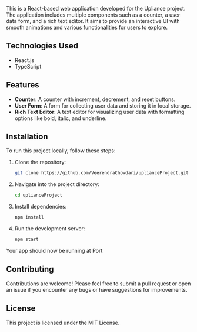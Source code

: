 This is a React-based web application developed for the Upliance project. The application includes multiple components such as a counter, a user data form, and a rich text editor. It aims to provide an interactive UI with smooth animations and various functionalities for users to explore.

## Technologies Used
- React.js
- TypeScript


## Features
- **Counter**: A counter with increment, decrement, and reset buttons.
- **User Form**: A form for collecting user data and storing it in local storage.
- **Rich Text Editor**: A text editor for visualizing user data with formatting options like bold, italic, and underline.

## Installation
To run this project locally, follow these steps:

1. Clone the repository:
   ```bash
   git clone https://github.com/VeerendraChowdari/uplianceProject.git
   ```

2. Navigate into the project directory:
   ```bash
   cd uplianceProject
   ```

3. Install dependencies:
   ```bash
   npm install
   ```

4. Run the development server:
   ```bash
   npm start
   ```

Your app should now be running at Port

## Contributing
Contributions are welcome! Please feel free to submit a pull request or open an issue if you encounter any bugs or have suggestions for improvements.

## License
This project is licensed under the MIT License.

